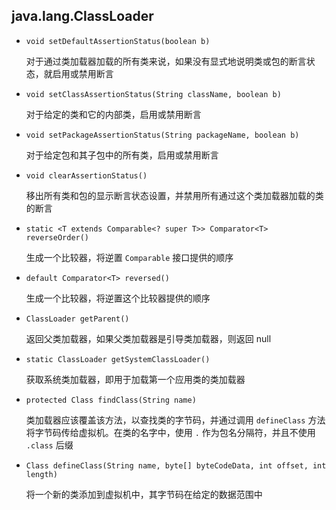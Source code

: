 ## java.lang.ClassLoader

* `void setDefaultAssertionStatus(boolean b)`

    对于通过类加载器加载的所有类来说，如果没有显式地说明类或包的断言状态，就启用或禁用断言

* `void setClassAssertionStatus(String className, boolean b)`

    对于给定的类和它的内部类，启用或禁用断言

* `void setPackageAssertionStatus(String packageName, boolean b)`

    对于给定包和其子包中的所有类，启用或禁用断言

* `void clearAssertionStatus()`

    移出所有类和包的显示断言状态设置，并禁用所有通过这个类加载器加载的类的断言

* `static <T extends Comparable<? super T>> Comparator<T> reverseOrder()`

    生成一个比较器，将逆置 `Comparable` 接口提供的顺序

* `default Comparator<T> reversed()`

    生成一个比较器，将逆置这个比较器提供的顺序

* `ClassLoader getParent()`

    返回父类加载器，如果父类加载器是引导类加载器，则返回 null

* `static ClassLoader getSystemClassLoader()`

    获取系统类加载器，即用于加载第一个应用类的类加载器

* `protected Class findClass(String name)`

    类加载器应该覆盖该方法，以查找类的字节码，并通过调用 `defineClass` 方法将字节码传给虚拟机。在类的名字中，使用 `.` 作为包名分隔符，并且不使用 `.class` 后缀

* `Class defineClass(String name, byte[] byteCodeData, int offset, int length)`

    将一个新的类添加到虚拟机中，其字节码在给定的数据范围中

    